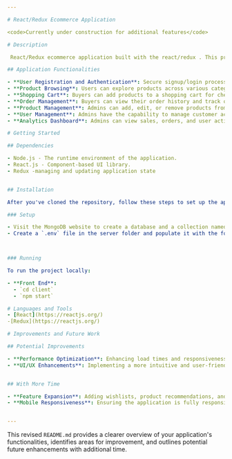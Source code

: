 ```yaml
---

# React/Redux Ecommerce Application

<code>Currently under construction for additional features</code>

# Description

 React/Redux ecommerce application built with the react/redux . This project is designed to offer a comprehensive online shopping experience for buyers and an efficient management system for admins.

## Application Functionalities

- **User Registration and Authentication**: Secure signup/login processes for buyers and admins.
- **Product Browsing**: Users can explore products across various categories.
- **Shopping Cart**: Buyers can add products to a shopping cart for checkout.
- **Order Management**: Buyers can view their order history and track order status.
- **Product Management**: Admins can add, edit, or remove products from the marketplace.
- **User Management**: Admins have the capability to manage customer accounts.
- **Analytics Dashboard**: Admins can view sales, orders, and user activity analytics.

# Getting Started

## Dependencies

- Node.js - The runtime environment of the application.
- React.js - Component-based UI library.
- Redux -managing and updating application state


## Installation

After you've cloned the repository, follow these steps to set up the application:

### Setup

- Visit the MongoDB website to create a database and a collection named 'Items'. Insert the data in the `server/ItemsCollection.js` file as a document.
- Create a `.env` file in the server folder and populate it with the following:



### Running

To run the project locally:

- **Front End**:
  - `cd client`
  - `npm start`

# Languages and Tools
- [React](https://reactjs.org/)
-[Redux](https://reactjs.org/)

# Improvements and Future Work

## Potential Improvements

- **Performance Optimization**: Enhancing load times and responsiveness across the platform.
- **UI/UX Enhancements**: Implementing a more intuitive and user-friendly interface design.


## With More Time

- **Feature Expansion**: Adding wishlists, product recommendations, and customer reviews.
- **Mobile Responsiveness**: Ensuring the application is fully responsive on various mobile devices and screen sizes.


---
```


This revised `README.md` provides a clearer overview of your application's functionalities, identifies areas for improvement, and outlines potential future enhancements with additional time.
